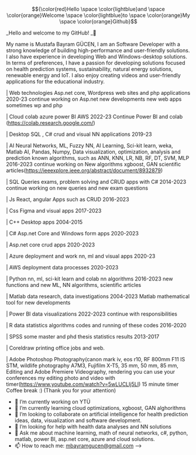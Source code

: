 $${\color{red}Hello \space \color{lightblue}and \space \color{orange}Welcome \space \color{lightblue}to \space \color{orange}My \space \color{orange}Github}$$


_Hello and welcome to my GitHub! _👋

My name is Mustafa Bayram GÜCEN, I am an Software Developer with a strong knowledge of building high-performance and user-friendly solutions. I also have experience in developing Web and Windows-desktop solutions. In terms of preferences, I have a passion for developing solutions focused on health prediction systems, sustainability, natural energy solutions, renewable energy and IoT. I also enjoy creating videos and user-friendly applications for the educational industry.

| Web technologies Asp.net core, Wordpress web sites and php applications 2020-23 continue working on Asp.net new developments new web apps sometimes wp and php

| Cloud colab azure power BI AWS 2022-23 Continue Power BI and colab (https://colab.research.google.com/)

| Desktop SQL , C# crud and visual NN applications 2019-23

| AI Neural Networks, ML, Fuzzy NN, AI Learning, Sci-kit learn, weka, Matlab AI, Pandas, Numpy, Data visualization, optimization, analysis and prediction known algorithms, such as ANN, KNN, LR, NB, RF, DT, SVM, MLP 2016-2023 continue working on New algorithms  xgboost, GAN scientific articles(https://ieeexplore.ieee.org/abstract/document/8932879)

| SQL Queries exams, problem solving and CRUD apps with C# 2014-2023 continue working on new queries and new exam questions 

| Js React, angular Apps such as CRUD 2016-2023

| Css Figma and visual apps 2017-2023

| C++ Desktop apps 2004-2015

| C#  Asp.net Core and Windows form apps 2020-2023

| Asp.net core crud apps 2020-2023

| Azure deployment and work nn, ml and visual apps 2020-23

| AWS deployment data processes 2020-2023

| Python nn, ml, sci-kit learn and colab nn algorithms 2016-2023 new functions and new ML, NN algorithms, scientific articles 

| Matlab data research, data investigations 2004-2023 Matlab mathematical tool for new developments 

| Power BI data visualizations 2022-2023 continue with responsibilities

| R data statistics algorithms codes and running of these codes 2016-2020

| SPSS some master and phd thesis statistics results 2013-2017

| Coreldraw printing office jobs and web.

| Adobe Photoshop Photography(canon mark iv, eos r10, RF 800mm F11 IS STM, wildlife photography A7M3, Fujifilm X-T5, 35 mm, 50 mm, 85 mm, Editing and Adobe Premiere Videography, rendering you can use your conferences my editing photo and video with timer(https://www.youtube.com/watch?v=5wLUCLIj5LI) 15 minute timer Coffee break :) (Thank you for your attention)


- 🔭 I’m currently working on YTÜ
- 🌱 I’m currently learning cloud optimizations, xgboost, GAN alghorithms
- 👯 I’m looking to collaborate on artificial intelligence for health prediction ideas, data, visualization and software development.
- 🤔 I’m looking for help with health data analyses and NN solutions
- 💬 Ask me about machine learning, math of neural networks, c#, python, matlab, power BI, asp.net core, azure and cloud solutions.
- 📫 How to reach me: mbayramgucen@gmail.com
-->
